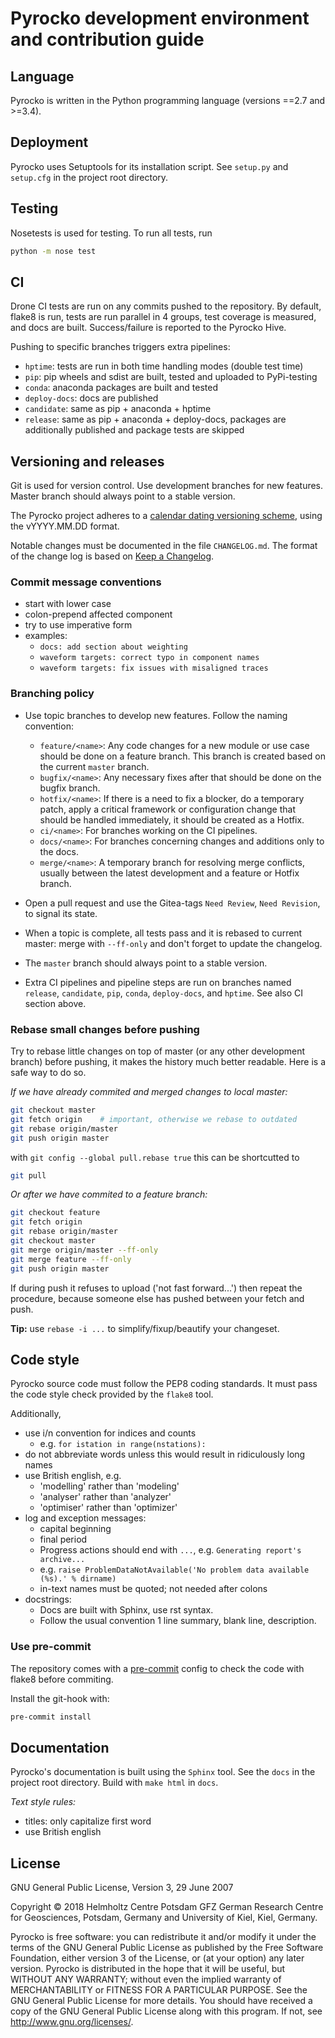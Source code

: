 # Pyrocko development environment and contribution guide

## Language

Pyrocko is written in the Python programming language (versions ==2.7 and >=3.4).

## Deployment

Pyrocko uses Setuptools for its installation script. See `setup.py` and
`setup.cfg` in the project root directory.

## Testing

Nosetests is used for testing. To run all tests, run

```sh
python -m nose test
```

## CI

Drone CI tests are run on any commits pushed to the repository. By default,
flake8 is run, tests are run parallel in 4 groups, test coverage is measured,
and docs are built. Success/failure is reported to the Pyrocko Hive.

Pushing to specific branches triggers extra pipelines:

* `hptime`: tests are run in both time handling modes (double test time)
* `pip`: pip wheels and sdist are built, tested and uploaded to
  PyPi-testing
* `conda`: anaconda packages are built and tested
* `deploy-docs`: docs are published
* `candidate`: same as pip + anaconda + hptime
* `release`: same as pip + anaconda + deploy-docs, packages are additionally
  published and package tests are skipped

## Versioning and releases

Git is used for version control. Use development branches for new features.
Master branch should always point to a stable version.

The Pyrocko project  adheres to a [calendar dating versioning scheme](https://calver.org/#scheme), using the vYYYY.MM.DD format.

Notable changes must be documented in the file `CHANGELOG.md`. The format of
the change log is based on [Keep a
Changelog](https://keepachangelog.com/en/1.0.0/).

### Commit message conventions

* start with lower case
* colon-prepend affected component
* try to use imperative form
* examples:
  - `docs: add section about weighting`
  - `waveform targets: correct typo in component names`
  - `waveform targets: fix issues with misaligned traces`

### Branching policy

* Use topic branches to develop new features. Follow the naming convention:
  - `feature/<name>`:
    Any code changes for a new module or use case should be done on a
    feature branch. This branch is created based on the current `master` branch.
  - `bugfix/<name>`:
    Any necessary fixes after that should be done on the bugfix branch.
  - `hotfix/<name>`:
    If there is a need to fix a blocker, do a temporary patch, apply a critical
    framework or configuration change that should be handled immediately,
    it should be created as a Hotfix.
  - `ci/<name>`:
    For branches working on the CI pipelines.
  - `docs/<name>`:
    For branches concerning changes and additions only to the docs.
  - `merge/<name>`:
    A temporary branch for resolving merge conflicts, usually between the
    latest development and a feature or Hotfix branch.

* Open a pull request and use the Gitea-tags `Need Review`, `Need Revision`, to
  signal its state.
* When a topic is complete, all tests pass and it is rebased to current master:
  merge with `--ff-only` and don't forget to update the changelog.
* The `master` branch should always point to a stable version.
* Extra CI pipelines and pipeline steps are run on branches named `release`,
  `candidate`, `pip`, `conda`, `deploy-docs`, and `hptime`. See also CI
  section above.

### Rebase small changes before pushing

Try to rebase little changes on top of master (or any other development branch)
before pushing, it makes the history much better readable. Here is a safe way
to do so.

*If we have already commited and merged changes to local master:*

```sh
git checkout master
git fetch origin    # important, otherwise we rebase to outdated
git rebase origin/master
git push origin master
```

with `git config --global pull.rebase true` this can be shortcutted to

```sh
git pull
```

*Or after we have commited to a feature branch:*

```sh
git checkout feature
git fetch origin
git rebase origin/master
git checkout master
git merge origin/master --ff-only
git merge feature --ff-only
git push origin master
```

If during push it refuses to upload ('not fast forward...') then repeat the
procedure, because someone else has pushed between your fetch and push.

**Tip:** use `rebase -i ...` to simplify/fixup/beautify your changeset.

## Code style

Pyrocko source code must follow the PEP8 coding standards. It must pass the
code style check provided by the `flake8` tool.

Additionally,

* use i/n convention for indices and counts
  - e.g. `for istation in range(nstations):`
* do not abbreviate words unless this would result in ridiculously long names
* use British english, e.g.
  - 'modelling' rather than 'modeling'
  - 'analyser' rather than 'analyzer'
  - 'optimiser' rather than 'optimizer'
* log and exception messages:
  - capital beginning
  - final period
  - Progress actions should end with `...`, e.g. `Generating report's archive...`
  - e.g. `raise ProblemDataNotAvailable('No problem data available (%s).' % dirname)`
  - in-text names must be quoted; not needed after colons
* docstrings:
  - Docs are built with Sphinx, use rst syntax.
  - Follow the usual convention 1 line summary, blank line, description.

### Use pre-commit

The repository comes with a [pre-commit](https://pre-commit.com/) config to
check the code with flake8 before commiting.

Install the git-hook with:
```sh
pre-commit install
```

## Documentation

Pyrocko's documentation is built using the `Sphinx` tool. See the `docs`
in the project root directory. Build with `make html` in `docs`.

*Text style rules:*

* titles: only capitalize first word
* use British english

## License

GNU General Public License, Version 3, 29 June 2007

Copyright © 2018 Helmholtz Centre Potsdam GFZ German Research Centre for
Geosciences, Potsdam, Germany and University of Kiel, Kiel, Germany.

Pyrocko is free software: you can redistribute it and/or modify it under the
terms of the GNU General Public License as published by the Free Software
Foundation, either version 3 of the License, or (at your option) any later
version. Pyrocko is distributed in the hope that it will be useful, but WITHOUT
ANY WARRANTY; without even the implied warranty of MERCHANTABILITY or FITNESS
FOR A PARTICULAR PURPOSE.  See the GNU General Public License for more details.
You should have received a copy of the GNU General Public License along with
this program. If not, see <http://www.gnu.org/licenses/>.

